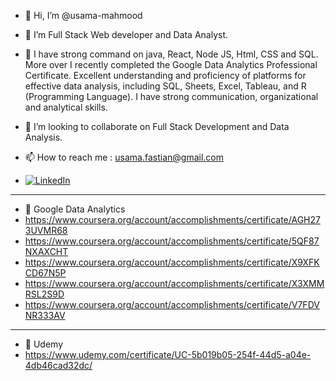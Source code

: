 - 👋 Hi, I’m @usama-mahmood
- 👀 I’m Full Stack Web developer and Data Analyst.

- 🌱 I have strong command on java, React, Node JS, Html, CSS and SQL. More over I recently completed the Google Data Analytics Professional Certificate. Excellent understanding and proficiency of platforms for effective data analysis, including SQL, Sheets, Excel, Tableau, and R (Programming Language).  I have strong communication, organizational and analytical skills. 
- 💞️ I’m looking to collaborate on Full Stack Development and Data Analysis.
- 📫 How to reach me : usama.fastian@gmail.com 
- [![LinkedIn][linkedin-shield]][linkedin-url]
- ---
- :muscle: Google Data Analytics 
- https://www.coursera.org/account/accomplishments/certificate/AGH273UVMR68
- https://www.coursera.org/account/accomplishments/certificate/5QF87NXAXCHT
- https://www.coursera.org/account/accomplishments/certificate/X9XFKCD67N5P 
- https://www.coursera.org/account/accomplishments/certificate/X3XMMRSL2S9D
- https://www.coursera.org/account/accomplishments/certificate/V7FDVNR333AV
-  ---
- :muscle: Udemy
- https://www.udemy.com/certificate/UC-5b019b05-254f-44d5-a04e-4db46cad32dc/

<!---
usama-mahmood/usama-mahmood is a ✨ special ✨ repository because its `README.md` (this file) appears on your GitHub profile.
You can click the Preview link to take a look at your changes.
--->


<!-- MARKDOWN LINKS & IMAGES -->
<!-- https://www.markdownguide.org/basic-syntax/#reference-style-links -->
[contributors-shield]: https://img.shields.io/github/contributors/othneildrew/Best-README-Template.svg?style=for-the-badge
[contributors-url]: https://github.com/othneildrew/Best-README-Template/graphs/contributors
[forks-shield]: https://img.shields.io/github/forks/othneildrew/Best-README-Template.svg?style=for-the-badge
[forks-url]: https://github.com/othneildrew/Best-README-Template/network/members
[stars-shield]: https://img.shields.io/github/stars/othneildrew/Best-README-Template.svg?style=for-the-badge
[stars-url]: https://github.com/othneildrew/Best-README-Template/stargazers
[issues-shield]: https://img.shields.io/github/issues/othneildrew/Best-README-Template.svg?style=for-the-badge
[issues-url]: https://github.com/othneildrew/Best-README-Template/issues
[license-shield]: https://img.shields.io/github/license/othneildrew/Best-README-Template.svg?style=for-the-badge
[license-url]: https://github.com/othneildrew/Best-README-Template/blob/master/LICENSE.txt
[linkedin-shield]: https://img.shields.io/badge/-LinkedIn-black.svg?style=for-the-badge&logo=linkedin&colorB=555
[linkedin-url]: https://www.linkedin.com/in/usama-mahmood-4140b42b
[product-screenshot]: images/screenshot.png
